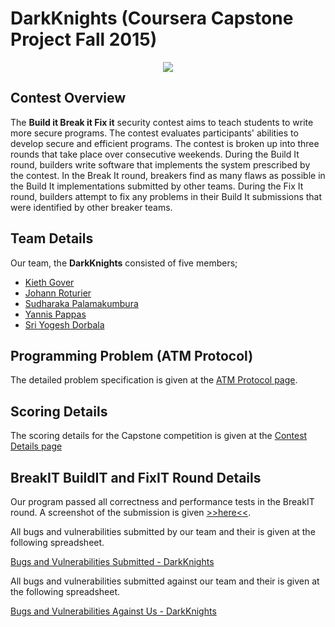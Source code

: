 # DarkKnights (Coursera Capstone Project Fall 2015)

<p align="center">
  <img src = "https://docs.google.com/drawings/d/13v-l8ccPZwPVk-PVB1B6ZVM8lSgOs2FZkcAnzdkE4sI/pub?w=482&h=344"/>
</p>

## Contest Overview

The **Build it Break it Fix it** security contest aims to teach students to write more secure programs. The contest evaluates participants' abilities to develop secure and efficient programs. The contest is broken up into three rounds that take place over consecutive weekends. During the Build It round, builders write software that implements the system prescribed by the contest. In the Break It round, breakers find as many flaws as possible in the Build It implementations submitted by other teams. During the Fix It round, builders attempt to fix any problems in their Build It submissions that were identified by other breaker teams.

## Team Details

Our team, the **DarkKnights** consisted of five members;

- [Kieth Gover][keith]
- [Johann Roturier][johann]
- [Sudharaka Palamakumbura][sudharaka]
- [Yannis Pappas][yannis]
- [Sri Yogesh Dorbala][yogesh]

## Programming Problem (ATM Protocol)

The detailed problem specification is given at the [ATM Protocol page][atm_prot]. 

## Scoring Details

The scoring details for the Capstone competition is given at the [Contest Details page][contest_details]

## BreakIT BuildIT and FixIT Round Details

Our program passed all correctness and performance tests in the BreakIT round. A screenshot of the submission is given [>>here<<](https://drive.google.com/file/d/0B3wxNacs5YCeRHRyRVFiQy1aMlE/view?usp=sharing). 

All bugs and vulnerabilities submitted by our team and their is given at the following spreadsheet. 

[Bugs and Vulnerabilities Submitted - DarkKnights](https://docs.google.com/a/mun.ca/spreadsheets/d/1NF_7x42T_bKEm-KebHvkf8bfCzgYY2lAPdoe4g9Hwfg/edit?usp=sharing)

All bugs and vulnerabilities submitted against our team and their is given at the following spreadsheet. 

[Bugs and Vulnerabilities Against Us - DarkKnights](https://docs.google.com/a/mun.ca/spreadsheets/d/1oZaY_aGn50vltuZSTTwfxD8pFPAyJ1Xyutnvcm7xvLM/edit?usp=sharing)

[keith]: <https://www.linkedin.com/pub/keith-gover/3/905/718>
[johann]: <https://ie.linkedin.com/in/johannroturier>
[sudharaka]: <https://ca.linkedin.com/in/sudharakap>
[yannis]: <https://gr.linkedin.com/in/ypappas>
[yogesh]: <https://in.linkedin.com/in/sriyogeshdorbala>
[atm_prot]: <https://github.com/SudharakaP/DarkKnights/wiki/Programming-Problem-(ATM-Protocol)>
[contest_details]: <https://github.com/SudharakaP/DarkKnights/wiki/Contest-Details>

